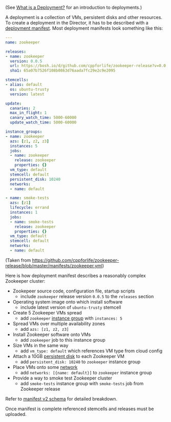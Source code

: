 (See [What is a Deployment?](deployment.md) for an introduction to deployments.)

A deployment is a collection of VMs, persistent disks and other resources. To create a deployment in the Director, it has to be described with a [deployment manifest](terminology.md#manifest). Most deployment manifests look something like this:

```yaml
---
name: zookeeper

releases:
- name: zookeeper
  version: 0.0.5
  url: https://bosh.io/d/github.com/cppforlife/zookeeper-release?v=0.0.5
  sha1: 65a07b7526f108b0863d76aada7fc29e2c9e2095

stemcells:
- alias: default
  os: ubuntu-trusty
  version: latest

update:
  canaries: 2
  max_in_flight: 1
  canary_watch_time: 5000-60000
  update_watch_time: 5000-60000

instance_groups:
- name: zookeeper
  azs: [z1, z2, z3]
  instances: 5
  jobs:
  - name: zookeeper
    release: zookeeper
    properties: {}
  vm_type: default
  stemcell: default
  persistent_disk: 10240
  networks:
  - name: default

- name: smoke-tests
  azs: [z1]
  lifecycle: errand
  instances: 1
  jobs:
  - name: smoke-tests
    release: zookeeper
    properties: {}
  vm_type: default
  stemcell: default
  networks:
  - name: default
```

(Taken from <https://github.com/cppforlife/zookeeper-release/blob/master/manifests/zookeeper.yml>)

Here is how deployment manifest describes a reasonably complex Zookeeper cluster:

- Zookepeer source code, configuration file, startup scripts
  - include `zookeeper` release version `0.0.5` to the `releases` section
- Operating system image onto which install software
  - include latest version of `ubuntu-trusty` stemcell
- Create 5 Zookeeper VMs spread
  - add `zookeeper` [instance group](terminology.md#instance-group) with `instances: 5`
- Spread VMs over multiple availability zones
  - add `azs: [z1, z2, z3]`
- Install Zookeeper software onto VMs
  - add `zookeeper` job to this instance group
- Size VMs in the same way
  - add `vm_type: default` which references VM type from cloud config
- Attach a 10GB [persistent disk](terminology.md#persistent-disk) to each Zookeeper VM
  - add `persistent_disk: 10240` to `zookeeper` instance group
- Place VMs onto some [network](networks.md)
  - add `networks: [{name: default}]` to `zookeeper` instance group
- Provide a way to smoke test Zookeeper cluster
  - add `smoke-tests` instance group with `smoke-tests` job from Zookeeper release

Refer to [manifest v2 schema](manifest-v2.md) for detailed breakdown.

Once manifest is complete referenced stemcells and releases must be uploaded.
